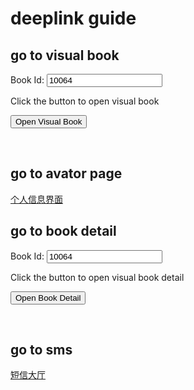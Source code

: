 # deeplink guide

## go to visual book
<body>
Book Id: <input type="text" id="bookid" value="10064">
<p>Click the button to open visual book</p>
<button type="button" onclick="myFunction()">Open Visual Book</button>
<script>
function myFunction() {
  let deeplinkurl = "chapter://?type=1&storytype=1&bookid=" + document.getElementById("bookid").value + "&bottomid=0"
  console.log(deeplinkurl)
  window.open(deeplinkurl)
}
</script>
<p><br></p>
</body>


## go to avator page
<span style="font-size:1em">[个人信息界面](chapter://?type=3&storytype=0&bookid=0&bottomid=4)</span>
<p></p>

## go to book detail

<body>
Book Id: <input type="text" id="bookid" value="10064">
<p>Click the button to open visual book detail</p>
<button type="button" onclick="myFunction()">Open Book Detail</button>
<script>
function myFunction() {
  let deeplinkurl = "chapter://?type=4&storytype=1&bookid=" + document.getElementById("bookid").value + "&bottomid=0"
  console.log(deeplinkurl)
  window.open(deeplinkurl)
}
</script>
</body>
<p><br></p>

## go to sms 
[短信大厅](chapter://?type=2&storytype=2&bookid=10001&bottomid=0)